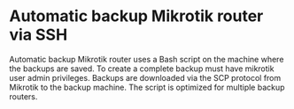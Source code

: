 # Automatic backup Mikrotik router via SSH
Automatic backup Mikrotik router uses a Bash script on the machine where the backups are saved. To create a complete backup must have mikrotik user admin privileges. Backups are downloaded via the SCP protocol from Mikrotik to the backup machine. The script is optimized for multiple backup routers.

